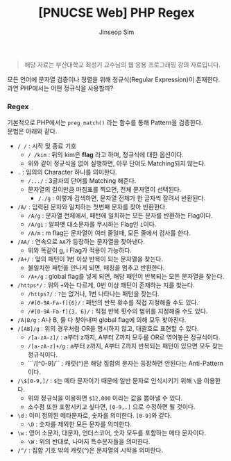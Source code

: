 ﻿---
layout: post
title: "[PNUCSE Web] PHP Regex"
categories: HTML
tags: [frontend]
author:
  - Jinseop Sim
toc: true
---
> 해당 자료는 부산대학교 최성기 교수님의 웹 응용 프로그래밍 강의 자료입니다.  

모든 언어에 문자열 검증이나 정렬을 위해 정규식(Regular Expression)이 존재한다.  
과연 PHP에서는 어떤 정규식을 사용할까?  

### Regex
기본적으로 PHP에서는 ```preg_match()``` 라는 함수를 통해 Pattern을 검증한다.  
문법은 아래와 같다.  

- ```/ /``` : 시작 및 종료 기호
  - ```/ /kim``` : 뒤의 kim은 __flag__ 라고 하며, 정규식에 대한 옵션이다.
  - 위와 같이 정규식을 없이 실행하면, 아무 단어도 Matching되지 않는다.
- ```.``` : 임의의 Character 하나를 의미한다.
  - ```/.../``` : 3글자의 단어를 Matching 해준다.
  - 문자열의 길이만큼 마침표를 찍으면, 전체 문자열이 선택된다.
    - ```/./g``` : 이렇게 검색하면, 문자열 전체가 한 글자씩 잘려서 반환된다.
- ```/A/``` : 입력된 문자와 일치하는 첫번째 문자를 찾아 반환한다.
  - ```/A/g``` : 문자열 전체에서, 패턴에 일치하는 모든 문자를 반환하는 Flag이다.
  - ```/A/gi``` : 알파벳 대소문자를 무시하는 Flag인 ```i```이다.
  - ```/A/m``` : m flag는 문자열이 여러 줄일때, 모든 줄에서 검사를 한다.
- ```/AA/``` : 연속으로 ```AA```가 등장하는 문자열을 찾아낸다.
  - 위와 똑같이 g, i Flag가 적용이 가능하다.
- ```/A+/``` : 앞의 패턴이 1번 이상 반복이 되는 문자열을 찾는다.
  - 불일치한 패턴을 만나게 되면, 매칭을 멈추고 반환한다.
  - ```/A+/g``` : global flag를 넣게 되면, 해당 패턴이 반복되는 모든 문자열을 찾는다.
- ```/https*/``` : 위의 ```+```와는 다르게, 0번 이상 패턴이 존재하는 지를 찾는다.
  - ```/https?/``` : ```?```는 없거나, 1번 나타나는 패턴을 찾는다.
  - ```/#[0-9A-Fa-f]{6}/``` : 패턴의 반복 횟수를 직접 지정해줄 수도 있다.
  - ```/#[0-9A-Fa-f]{3, 6}/``` : 직접 반복 횟수의 범위를 지정해줄 수도 있다.
- ```/A|B/g``` : A나 B, 둘 다 찾아내며 global flag에 의해 모두 찾아진다.
- ```/[AB]/g``` : 위의 경우처럼 OR을 명시하지 않고, 대괄호로 표현할 수 있다.
  - ```/[a-zA-z]/``` : a부터 z까지, A부터 Z까지 모두를 OR로 엮어놓은 정규식이다.
  - ```/[a-zA-z]+/g``` : a부터 z까지, A부터 Z까지 반복되는 패턴이 있으면 모두 찾는 정규식이다.
  - ```/[^0-9]/`` : 캐럿(^)은 해당 집합의 문자는 등장하면 안된다는 Anti-Pattern이다.
- ```/\$[0-9,]/``` : ```$```는 메타 문자이기 때문에 일반 문자로 인식시키기 위해 ```\```을 이용한다.
  - 위의 정규식을 이용하면 ```$12,000``` 이라는 값을 뽑아낼 수 있다.
  - 소수점 또한 포함시키고 싶다면, ```[0-9,.]``` 으로 수정하면 될 것이다.
- ```\d``` : 이미 정의된 메타문자로, 숫자를 의미한다. ```[0-9]```와 같다.
  - ```\D``` : 숫자를 제외한 모든 문자를 의미한다.
- ```\w``` : 영어 소문자, 대문자, 언더스코어, 숫자 모두를 포함하는 메타 문자이다.
  - ```\W``` : 위의 반대로, 나머지 특수문자들을 의미한다.
- ```/^/``` : 집합 기호 밖의 캐럿(^)은 문자열의 시작을 의미한다.
